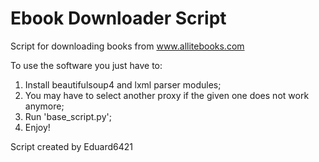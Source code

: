 # Ebook Downloader Script

Script for downloading books from www.allitebooks.com

To use the software you just have to:   
1) Install beautifulsoup4 and lxml parser modules;
2) You may have to select another proxy if the given one does not work anymore;
3) Run 'base_script.py'; 
4) Enjoy!

Script created by Eduard6421
